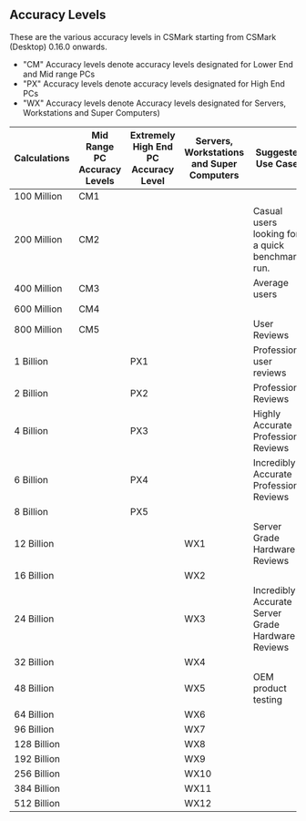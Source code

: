 ## Accuracy Levels

These are the various accuracy levels in CSMark starting from CSMark (Desktop) 0.16.0 onwards.

* "CM" Accuracy levels denote accuracy levels designated for Lower End and Mid range PCs
* "PX" Accuracy levels denote accuracy levels designated for High End PCs
* "WX" Accuracy levels denote Accuracy levels designated for Servers, Workstations and Super Computers)

| Calculations | Mid Range PC Accuracy Levels | Extremely High End PC Accuracy Level | Servers, Workstations and Super Computers  | Suggested Use Cases | Introduction |
|--------------|-----------------------|-------------------|---|---|---|
| 100 Million | CM1 | | | | 0.16.0 |
| 200 Million | CM2 | | |  Casual users looking for a quick benchmark run. | 0.16.0 |
| 400 Million | CM3 | | | Average users | 0.16.0 |
| 600 Million | CM4 | | |   | 0.16.0 |
| 800 Million | CM5 | | | User Reviews | 0.16.0 |
| 1 Billion |  | PX1 | | Professional user reviews | 0.16.0 |
| 2 Billion |  | PX2 | | Professional Reviews | 0.16.0 |
| 4 Billion |  | PX3 | | Highly Accurate Professional Reviews | 0.16.0 |  
| 6 Billion |  | PX4 | | Incredibly Accurate Professional Reviews| 0.16.0 |  
| 8 Billion |  | PX5 | |  | 0.16.0 |
| 12 Billion | |  | WX1 | Server Grade Hardware Reviews | 0.16.0 |   
| 16 Billion |  |  | WX2 | | 0.16.0 |
| 24 Billion |  |  | WX3 | Incredibly Accurate Server Grade Hardware Reviews | 0.16.0 |
| 32 Billion |  |  | WX4 | | 0.16.0 |
| 48 Billion |  |  | WX5 | OEM product testing | 0.16.0 |
| 64 Billion |  |  | WX6 |  | 0.16.0 |
| 96 Billion |  |  | WX7 |  | 0.16.0 |
| 128 Billion |  |  | WX8 |  | 0.16.0 |
| 192 Billion |  |  | WX9 |  | 0.16.0 |
| 256 Billion |  |  | WX10 |  | 0.16.0 |
| 384 Billion |  |  | WX11 |  | 0.16.0 |
| 512 Billion |  |  | WX12 |  | 0.16.0 |
